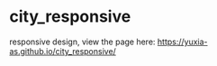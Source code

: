 # city_responsive
responsive design, view the page here: https://yuxia-as.github.io/city_responsive/
